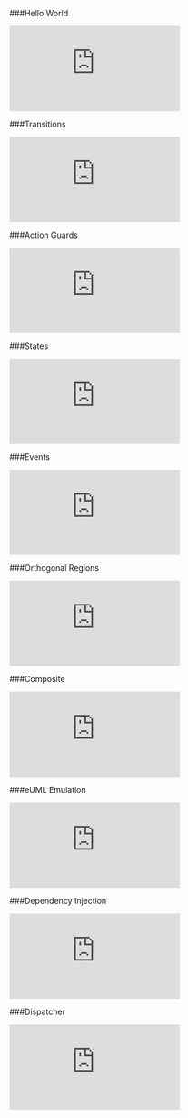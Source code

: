###Hello World

![CPP](https://raw.githubusercontent.com/boost-experimental/msm-lite/master/example/hello_world.cpp)

###Transitions

![CPP](https://raw.githubusercontent.com/boost-experimental/msm-lite/master/example/transitions.cpp)

###Action Guards

![CPP](https://raw.githubusercontent.com/boost-experimental/msm-lite/master/example/action_guards.cpp)

###States

![CPP](https://raw.githubusercontent.com/boost-experimental/msm-lite/master/example/states.cpp)

###Events

![CPP](https://raw.githubusercontent.com/boost-experimental/msm-lite/master/example/events.cpp)

###Orthogonal Regions

![CPP](https://raw.githubusercontent.com/boost-experimental/msm-lite/master/example/orthogonal_regions.cpp)

###Composite

![CPP](https://raw.githubusercontent.com/boost-experimental/msm-lite/master/example/composite.cpp)

###eUML Emulation

![CPP](https://raw.githubusercontent.com/boost-experimental/msm-lite/master/example/euml_emulation.cpp)

###Dependency Injection

![CPP](https://raw.githubusercontent.com/boost-experimental/msm-lite/master/example/di.cpp)

###Dispatcher

![CPP](https://raw.githubusercontent.com/boost-experimental/msm-lite/master/example/dispatcher.cpp)


